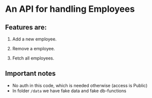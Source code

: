 # An API for handling Employees

## Features are:

1. Add a new employee.

2. Remove a employee.

3. Fetch all employees.

## Important notes

- No auth in this code, which is needed otherwise (access is Public)
- In folder `/data` we have fake data and fake db-functions
